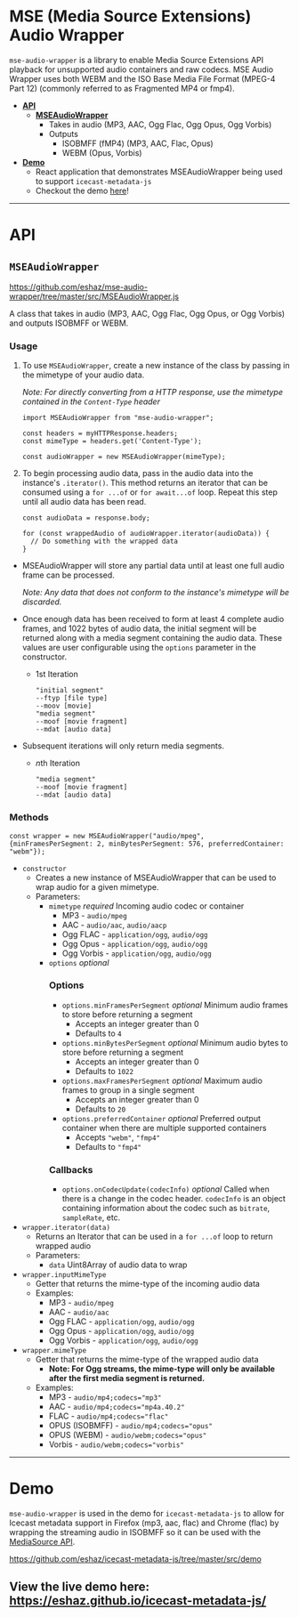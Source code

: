 # MSE (Media Source Extensions) Audio Wrapper

`mse-audio-wrapper` is a library to enable Media Source Extensions API playback for unsupported audio containers and raw codecs. MSE Audio Wrapper uses both WEBM and the ISO Base Media File Format (MPEG-4 Part 12) (commonly referred to as Fragmented MP4 or fmp4).

 * [**API**](#mse-audio-wrapper)
   * [**MSEAudioWrapper**](#MSEAudioWrapper)
     * Takes in audio (MP3, AAC, Ogg Flac, Ogg Opus, Ogg Vorbis)
     * Outputs
       * ISOBMFF (fMP4) (MP3, AAC, Flac, Opus)
       * WEBM (Opus, Vorbis)
 * [**Demo**](#demo)
   * React application that demonstrates MSEAudioWrapper being used to support `icecast-metadata-js`
   * Checkout the demo [here](https://eshaz.github.io/icecast-metadata-js/)!

---

# API

## `MSEAudioWrapper`

https://github.com/eshaz/mse-audio-wrapper/tree/master/src/MSEAudioWrapper.js

A class that takes in audio (MP3, AAC, Ogg Flac, Ogg Opus, or Ogg Vorbis) and outputs ISOBMFF or WEBM.

### Usage

1. To use `MSEAudioWrapper`, create a new instance of the class by passing in the mimetype of your audio data.

    *Note: For directly converting from a HTTP response, use the mimetype contained in the `Content-Type` header*
    
    ```
    import MSEAudioWrapper from "mse-audio-wrapper";
    
    const headers = myHTTPResponse.headers;
    const mimeType = headers.get('Content-Type');
    
    const audioWrapper = new MSEAudioWrapper(mimeType);
    ```
    
1. To begin processing audio data, pass in the audio data into the instance's `.iterator()`. This method returns an iterator that can be consumed using a `for ...of` or `for await...of` loop. Repeat this step until all audio data has been read.

    ```
    const audioData = response.body;
    
    for (const wrappedAudio of audioWrapper.iterator(audioData)) {
      // Do something with the wrapped data
    }
    ```

  * MSEAudioWrapper will store any partial data until at least one full audio frame can be processed.

    *Note: Any data that does not conform to the instance's mimetype will be discarded.*

  * Once enough data has been received to form at least 4 complete audio frames, and 1022 bytes of audio data, the initial segment will be returned along with a media segment containing the audio data. These values are user configurable using the `options` parameter in the constructor.

    * 1st Iteration

      ```
      "initial segment"
      --ftyp [file type]
      --moov [movie]
      "media segment"
      --moof [movie fragment]
      --mdat [audio data]
      ```

  * Subsequent iterations will only return media segments.
    * *n*th Iteration

      ```
      "media segment"
      --moof [movie fragment]
      --mdat [audio data]
      ```

### Methods

`const wrapper = new MSEAudioWrapper("audio/mpeg", {minFramesPerSegment: 2, minBytesPerSegment: 576, preferredContainer: "webm"});`
* `constructor`
  * Creates a new instance of MSEAudioWrapper that can be used to wrap audio for a given mimetype.
  * Parameters:
    * `mimetype` *required* Incoming audio codec or container
      * MP3 - `audio/mpeg`
      * AAC - `audio/aac`, `audio/aacp`
      * Ogg FLAC - `application/ogg`, `audio/ogg`
      * Ogg Opus - `application/ogg`, `audio/ogg`
      * Ogg Vorbis - `application/ogg`, `audio/ogg`
    * `options` *optional*
      ### Options
      * `options.minFramesPerSegment` *optional* Minimum audio frames to store before returning a segment
        * Accepts an integer greater than 0
        * Defaults to `4`
      * `options.minBytesPerSegment` *optional* Minimum audio bytes to store before returning a segment
        * Accepts an integer greater than 0
        * Defaults to `1022`
      * `options.maxFramesPerSegment` *optional* Maximum audio frames to group in a single segment
        * Accepts an integer greater than 0
        * Defaults to `20`
      * `options.preferredContainer` *optional* Preferred output container when there are multiple supported containers
        * Accepts `"webm"`, `"fmp4"`
        * Defaults to `"fmp4"`
      ### Callbacks
      * `options.onCodecUpdate(codecInfo)` *optional* Called when there is a change in the codec header. `codecInfo` is an object containing information about the codec such as `bitrate`, `sampleRate`, etc.
* `wrapper.iterator(data)`
  * Returns an Iterator that can be used in a `for ...of` loop to return wrapped audio
  * Parameters:
    * `data` Uint8Array of audio data to wrap
* `wrapper.inputMimeType`
  * Getter that returns the mime-type of the incoming audio data
  * Examples:
    * MP3 - `audio/mpeg`
    * AAC - `audio/aac`
    * Ogg FLAC - `application/ogg`, `audio/ogg`
    * Ogg Opus - `application/ogg`, `audio/ogg`
    * Ogg Vorbis - `application/ogg`, `audio/ogg`
* `wrapper.mimeType`
  * Getter that returns the mime-type of the wrapped audio data
    * **Note: For Ogg streams, the mime-type will only be available after the first media segment is returned.**
  * Examples:
    * MP3 - `audio/mp4;codecs="mp3"`
    * AAC - `audio/mp4;codecs="mp4a.40.2"`
    * FLAC - `audio/mp4;codecs="flac"`
    * OPUS (ISOBMFF) - `audio/mp4;codecs="opus"`
    * OPUS (WEBM) - `audio/webm;codecs="opus"`
    * Vorbis - `audio/webm;codecs="vorbis"`
---


# Demo

`mse-audio-wrapper` is used in the demo for `icecast-metadata-js` to allow for Icecast metadata support in Firefox (mp3, aac, flac) and Chrome (flac) by wrapping the streaming audio in ISOBMFF so it can be used with the [MediaSource API](https://developer.mozilla.org/en-US/docs/Web/API/MediaSource).

https://github.com/eshaz/icecast-metadata-js/tree/master/src/demo

## View the live demo here: https://eshaz.github.io/icecast-metadata-js/